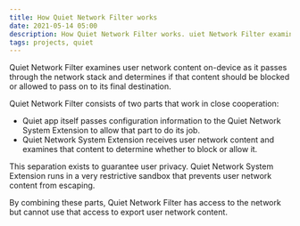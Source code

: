 ```yaml
---
title: How Quiet Network Filter works
date: 2021-05-14 05:00
description: How Quiet Network Filter works. uiet Network Filter examines user network content on-device as it passes through the network stack and determines if that content should be blocked or allowed to pass on to its final destination.
tags: projects, quiet
---
```


Quiet Network Filter examines user network content on-device as it passes through the network stack and determines if that content should be blocked or allowed to pass on to its final destination.

Quiet Network Filter consists of two parts that work in close cooperation: 

- Quiet app itself passes configuration information to the Quiet Network System Extension to allow that part to do its job. 
- Quiet Network System Extension receives user network content and examines that content to determine whether to block or allow it.

This separation exists to guarantee user privacy. Quiet Network System Extension runs in a very restrictive sandbox that prevents user network content from escaping.

By combining these parts, Quiet Network Filter has access to the network but cannot use that access to export user network content.
